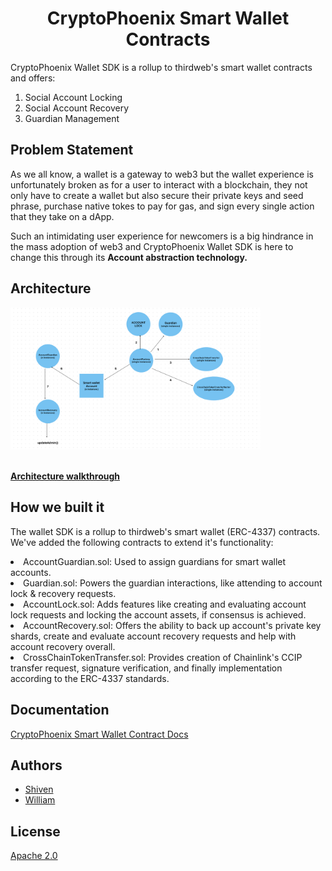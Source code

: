 <p align="center">
<h1 align="center">CryptoPhoenix Smart Wallet Contracts</h1>
<p>CryptoPhoenix Wallet SDK is a rollup to thirdweb's smart wallet contracts and offers: <br />
<ol>
<li>Social Account Locking</li>
<li>Social Account Recovery</li>
<li>Guardian Management</li>
</ol>

## Problem Statement
As we all know, a wallet is a gateway to web3 but the wallet experience is unfortunately broken as for a user to interact with a blockchain, they not only have to create a wallet but also secure their private keys and seed phrase, purchase native tokes to pay for gas, and sign every single action that they take on a dApp. 

Such an intimidating user experience for newcomers is a big hindrance in the mass adoption of web3 and CryptoPhoenix Wallet SDK is here to change this through its **Account abstraction technology.**

## Architecture

<img src="./images/architecture.png" width="400" alt="puppy-raffle">
<br/>
<br />

[**Architecture walkthrough**](https://www.youtube.com/embed/0zq2YdOYFUo)



## How we built it
The wallet SDK is a rollup to thirdweb's smart wallet (ERC-4337) contracts. We've added the following contracts to extend it's functionality:
<li> AccountGuardian.sol: Used to assign guardians for smart wallet accounts. </li>
<li> Guardian.sol: Powers the guardian interactions, like attending to account lock & recovery requests. </li>
<li> AccountLock.sol: Adds features like creating and evaluating account lock requests and locking the account assets, if consensus is achieved. </li>
<li> AccountRecovery.sol: Offers the ability to back up account's private key shards, create and evaluate account recovery requests and help with account recovery overall. </li>
<li> CrossChainTokenTransfer.sol: Provides creation of Chainlink's CCIP transfer request, signature verification, and finally implementation according to the ERC-4337 standards. </li>

## Documentation 

[CryptoPhoenix Smart Wallet Contract Docs](https://chukwunonsos-personal-organizati.gitbook.io/cryptophoenix/)

## Authors

- [Shiven](https://github.com/alfheimrShiven)
- [William](https://github.com/techyNonso)

## License

[Apache 2.0](https://www.apache.org/licenses/LICENSE-2.0.txt)
